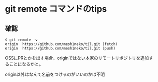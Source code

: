 # git remote コマンドのtips

## 確認
```
$ git remote -v
origin	https://github.com/mesh1neko/til.git (fetch)
origin	https://github.com/mesh1neko/til.git (push)
```

OSSにPRとかを出す場合、originではない本家のリモートリポジトリを追加することになるかと。

origin以外はなんて名前をつけるのがいいのかは不明